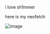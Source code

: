 i love sh1mmer

here is my neofetch                                      

![image](https://github.com/WaveDemure/WaveDemure/assets/144980384/ff428d92-6cb8-4fda-917c-aff8b2c96947)
